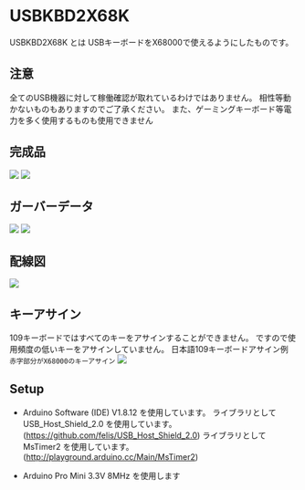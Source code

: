 # USBKBD2X68K

USBKBD2X68K とは USBキーボードをX68000で使えるようにしたものです。

## 注意
全てのUSB機器に対して稼働確認が取れているわけではありません。
相性等動かないものもありますのでご了承ください。
また、ゲーミングキーボード等電力を多く使用するものも使用できません

## 完成品
![](images/usbkbs2x68k1.jpg)
![](images/usbkbs2x68k2.jpg)

## ガーバーデータ
![](images/usbkbs2x68k3.jpg)
![](images/usbkbs2x68k4.jpg)

## 配線図
![](images/USBKBD2X68K.png)

## キーアサイン
109キーボードではすべてのキーをアサインすることができません。
ですので使用頻度の低いキーをアサインしていません。
日本語109キーボードアサイン例 `赤字部分がX68000のキーアサイン`
![](images/usbkbs2x68k.png)

## Setup
* Arduino Software (IDE) V1.8.12 を使用しています。
 ライブラリとしてUSB_Host_Shield_2.0 を使用しています。
  (https://github.com/felis/USB_Host_Shield_2.0) 
 ライブラリとしてMsTimer2 を使用しています。
  (http://playground.arduino.cc/Main/MsTimer2)
- Arduino Pro Mini 3.3V 8MHz を使用します


